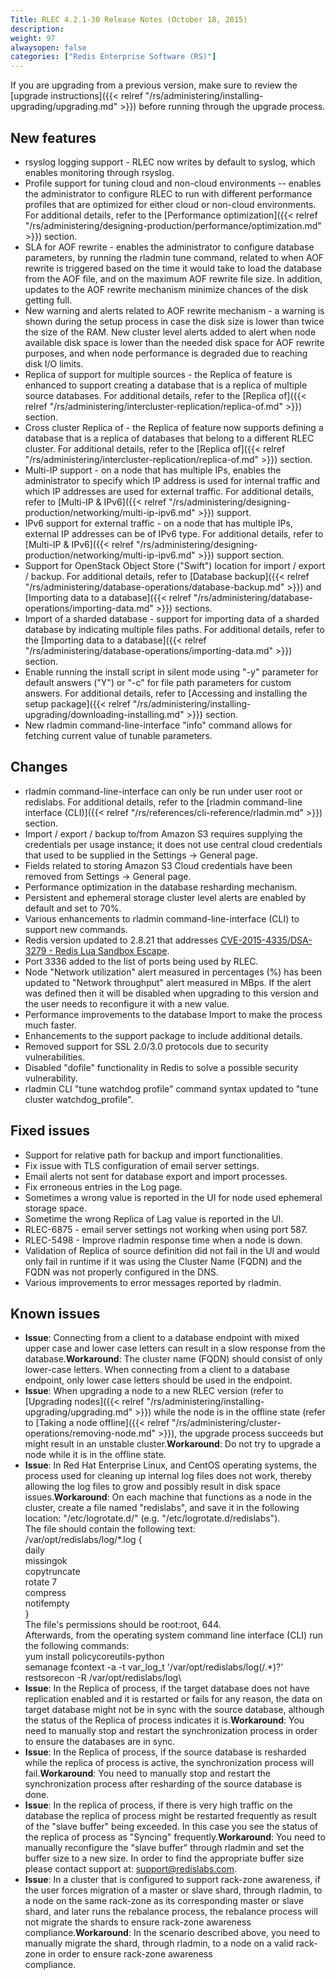 ```yaml
---
Title: RLEC 4.2.1-30 Release Notes (October 18, 2015)
description: 
weight: 97
alwaysopen: false
categories: ["Redis Enterprise Software (RS)"]
---
```

If you are upgrading from a previous version, make sure to review the
[upgrade
instructions]({{< relref "/rs/administering/installing-upgrading/upgrading.md" >}})
before running through the upgrade process.

## New features

- rsyslog logging support - RLEC now writes by default to syslog,
    which enables monitoring through rsyslog.
- Profile support for tuning cloud and non-cloud environments --
    enables the administrator to configure RLEC to run with different
    performance profiles that are optimized for either cloud or
    non-cloud environments. For additional details, refer to the
    [Performance
    optimization]({{< relref "/rs/administering/designing-production/performance/optimization.md" >}})
    section.
- SLA for AOF rewrite - enables the administrator to configure
    database parameters, by running the rladmin tune command, related to
    when AOF rewrite is triggered based on the time it would take to
    load the database from the AOF file, and on the maximum AOF rewrite
    file size. In addition, updates to the AOF rewrite mechanism
    minimize chances of the disk getting full.
- New warning and alerts related to AOF rewrite mechanism - a warning
    is shown during the setup process in case the disk size is lower
    than twice the size of the RAM. New cluster level alerts added to
    alert when node available disk space is lower than the needed disk
    space for AOF rewrite purposes, and when node performance is
    degraded due to reaching disk I/O limits.
- Replica of support for multiple sources - the Replica of feature is
    enhanced to support creating a database that is a replica of
    multiple source databases. For additional details, refer to the
    [Replica
    of]({{< relref "/rs/administering/intercluster-replication/replica-of.md" >}})
    section.
- Cross cluster Replica of - the Replica of feature now supports
    defining a database that is a replica of databases that belong to a
    different RLEC cluster. For additional details, refer to the
    [Replica
    of]({{< relref "/rs/administering/intercluster-replication/replica-of.md" >}})
    section.
- Multi-IP support - on a node that has multiple IPs, enables the
    administrator to specify which IP address is used for internal
    traffic and which IP addresses are used for external traffic. For
    additional details, refer to [Multi-IP &
    IPv6]({{< relref "/rs/administering/designing-production/networking/multi-ip-ipv6.md" >}})
    support.
- IPv6 support for external traffic - on a node that has multiple
    IPs, external IP addresses can be of IPv6 type. For additional
    details, refer to [Multi-IP &
    IPv6]({{< relref "/rs/administering/designing-production/networking/multi-ip-ipv6.md" >}})
    support section.
- Support for OpenStack Object Store ("Swift") location for import /
    export / backup. For additional details, refer to [Database
    backup]({{< relref "/rs/administering/database-operations/database-backup.md" >}})
    and [Importing data to a
    database]({{< relref "/rs/administering/database-operations/importing-data.md" >}})
    sections.
- Import of a sharded database - support for importing data of a
    sharded database by indicating multiple files paths. For additional
    details, refer to the [Importing data to a
    database]({{< relref "/rs/administering/database-operations/importing-data.md" >}})
    section.
- Enable running the install script in silent mode using "-y"
    parameter for default answers ("Y") or "-c" for file path parameters
    for custom answers. For additional details, refer to [Accessing and
    installing the setup
    package]({{< relref "/rs/administering/installing-upgrading/downloading-installing.md" >}})
    section.
- New rladmin command-line-interface "info" command allows for
    fetching current value of tunable parameters.

## Changes

- rladmin command-line-interface can only be run under user root or
    redislabs. For additional details, refer to the [rladmin
    command-line
    interface (CLI)]({{< relref "/rs/references/cli-reference/rladmin.md" >}})
    section.
- Import / export / backup to/from Amazon S3 requires supplying the
    credentials per usage instance; it does not use central cloud
    credentials that used to be supplied in the Settings -\> General
    page.
- Fields related to storing Amazon S3 Cloud credentials have been
    removed from Settings -\> General page.
- Performance optimization in the database resharding mechanism.
- Persistent and ephemeral storage cluster level alerts are enabled by
    default and set to 70%.
- Various enhancements to rladmin command-line-interface (CLI) to
    support new commands.
- Redis version updated to 2.8.21 that addresses
    [CVE-2015-4335/DSA-3279 - Redis Lua Sandbox
    Escape](https://groups.google.com/forum/#!msg/redis-db/4Y6OqK8gEyk/Dg-5cejl-eUJ).
- Port 3336 added to the list of ports being used by RLEC.
- Node "Network utilization" alert measured in percentages (%) has
    been updated to "Network throughput" alert measured in MBps. If the
    alert was defined then it will be disabled when upgrading to this
    version and the user needs to reconfigure it with a new value.
- Performance improvements to the database Import to make the process
    much faster.
- Enhancements to the support package to include additional details.
- Removed support for SSL 2.0/3.0 protocols due to security
    vulnerabilities.
- Disabled "dofile" functionality in Redis to solve a possible
    security vulnerability.
- rladmin CLI "tune watchdog profile" command syntax updated to "tune
    cluster watchdog_profile".

## Fixed issues

- Support for relative path for backup and import functionalities.
- Fix issue with TLS configuration of email server settings.
- Email alerts not sent for database export and import processes.
- Fix erroneous entries in the Log page.
- Sometimes a wrong value is reported in the UI for node used
    ephemeral storage space.
- Sometime the wrong Replica of Lag value is reported in the UI.
- RLEC-6875 - email server settings not working when using port 587.
- RLEC-5498 - Improve rladmin response time when a node is down.
- Validation of Replica of source definition did not fail in the UI
    and would only fail in runtime if it was using the Cluster Name
    (FQDN) and the FQDN was not properly configured in the DNS.
- Various improvements to error messages reported by rladmin.

## Known issues

- **Issue**: Connecting from a client to a database endpoint with
    mixed upper case and lower case letters can result in a slow
    response from the database.**Workaround**: The cluster name (FQDN)
    should consist of only lower-case letters. When connecting from a
    client to a database endpoint, only lower case letters should be
    used in the endpoint.
- **Issue**: When upgrading a node to a new RLEC version (refer to
    [Upgrading
    nodes]({{< relref "/rs/administering/installing-upgrading/upgrading.md" >}})
    while the node is in the offline state (refer to [Taking a node
    offline]({{< relref "/rs/administering/cluster-operations/removing-node.md" >}}),
    the upgrade process succeeds but might result in an unstable
    cluster.**Workaround**: Do not try to upgrade a node while it is in
    the offline state.
- **Issue**: In Red Hat Enterprise Linux, and CentOS operating
    systems, the process used for cleaning up internal log files does
    not work, thereby allowing the log files to grow and possibly result
    in disk space issues.**Workaround**: On each machine that functions
    as a node in the cluster, create a file named "redislabs", and save
    it in the following location: "/etc/logrotate.d/" (e.g.
    "/etc/logrotate.d/redislabs").\
    The file should contain the following text:\
    /var/opt/redislabs/log/\*.log {\
    daily\
    missingok\
    copytruncate\
    rotate 7\
    compress\
    notifempty\
    }\
    The file's permissions should be root:root, 644.\
    Afterwards, from the operating system command line interface (CLI)
    run the following commands:\
    yum install policycoreutils-python\
    semanage fcontext -a -t var_log_t '/var/opt/redislabs/log(/.\*)?'\
    restsorecon -R /var/opt/redislabs/log\
- **Issue**: In the Replica of process, if the target database does
    not have replication enabled and it is restarted or fails for any
    reason, the data on target database might not be in sync with the
    source database, although the status of the Replica of process
    indicates it is.**Workaround**: You need to manually stop and
    restart the synchronization process in order to ensure the databases
    are in sync.
- **Issue**: In the Replica of process, if the source database is
    resharded while the replica of process is active, the
    synchronization process will fail.**Workaround**: You need to
    manually stop and restart the synchronization process after
    resharding of the source database is done.
- **Issue**: In the replica of process, if there is very high traffic
    on the database the replica of process might be restarted frequently
    as result of the "slave buffer" being exceeded. In this case you see
    the status of the replica of process as "Syncing"
    frequently.**Workaround**: You need to manually reconfigure the
    "slave buffer" through rladmin and set the buffer size to a new
    size. In order to find the appropriate buffer size please contact
    support at: <support@redislabs.com>.
- **Issue**: In a cluster that is configured to support rack-zone
    awareness, if the user forces migration of a master or slave shard,
    through rladmin, to a node on the same rack-zone as its
    corresponding master or slave shard, and later runs the rebalance
    process, the rebalance process will not migrate the shards to ensure
    rack-zone awareness compliance.**Workaround**: In the scenario
    described above, you need to manually migrate the shard, through
    rladmin, to a node on a valid rack-zone in order to ensure rack-zone
    awareness\
    compliance.
